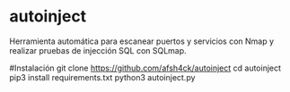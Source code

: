 # autoinject
Herramienta automática para escanear puertos y servicios con Nmap y realizar pruebas de injección SQL con SQLmap.

#Instalación
git clone https://github.com/afsh4ck/autoinject
cd autoinject
pip3 install requirements.txt
python3 autoinject.py
